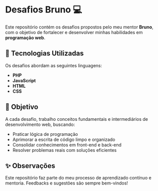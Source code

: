 # Desafios Bruno 💻

Este repositório contém os desafios propostos pelo meu mentor **Bruno**, com o objetivo de fortalecer e desenvolver minhas habilidades em **programação web**.

## 🚀 Tecnologias Utilizadas

Os desafios abordam as seguintes linguagens:

- **PHP**
- **JavaScript**
- **HTML**
- **CSS**

## 🎯 Objetivo

A cada desafio, trabalho conceitos fundamentais e intermediários de desenvolvimento web, buscando:

- Praticar lógica de programação
- Aprimorar a escrita de código limpo e organizado
- Consolidar conhecimentos em front-end e back-end
- Resolver problemas reais com soluções eficientes



## ✨ Observações

Este repositório faz parte do meu processo de aprendizado contínuo e mentoria. Feedbacks e sugestões são sempre bem-vindos!
